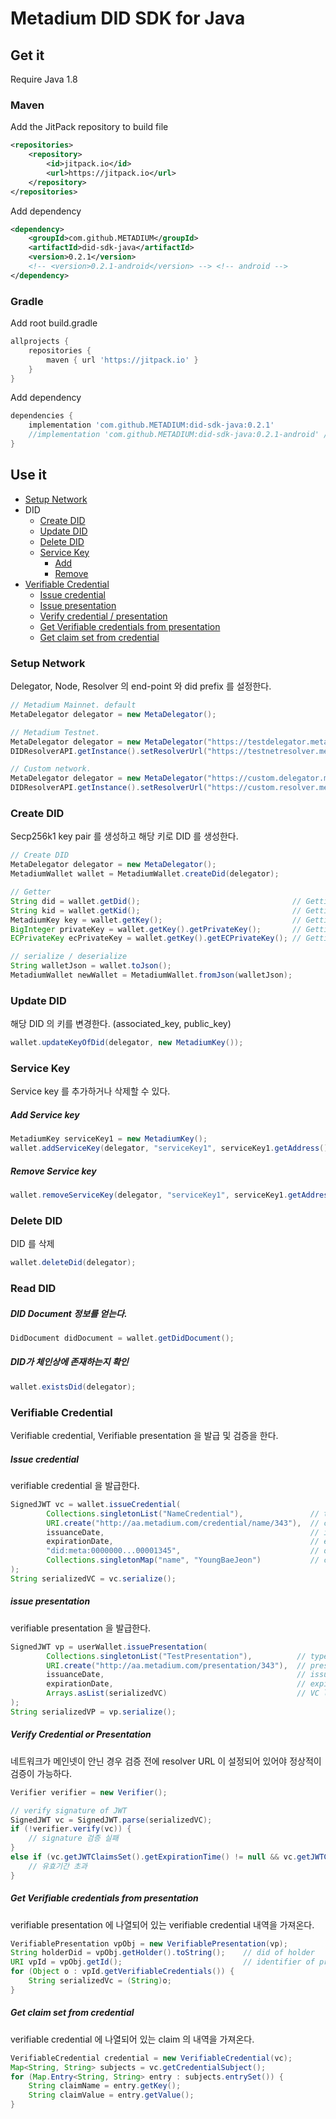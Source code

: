 # Metadium DID SDK for Java

## Get it

Require Java 1.8

### Maven
Add the JitPack repository to build file

```xml
<repositories>
    <repository>
        <id>jitpack.io</id>
        <url>https://jitpack.io</url>
    </repository>
</repositories>
```

Add dependency

```xml
<dependency>
    <groupId>com.github.METADIUM</groupId>
    <artifactId>did-sdk-java</artifactId>
    <version>0.2.1</version>
    <!-- <version>0.2.1-android</version> --> <!-- android -->
</dependency>
```
### Gradle
Add root build.gradle

```gradle
allprojects {
    repositories {
        maven { url 'https://jitpack.io' }
    }
}
```
Add dependency

```gradle
dependencies {
    implementation 'com.github.METADIUM:did-sdk-java:0.2.1'
    //implementation 'com.github.METADIUM:did-sdk-java:0.2.1-android' // android
}
```


## Use it

* [Setup Network](#setup-network)
* DID
    * [Create DID](#create-did)
    * [Update DID](#update-did)
    * [Delete DID](#delete-did)
    * [Service Key](#service-key)
        * [Add](#add-service-key)
        * [Remove](#remove-service-key)
* [Verifiable Credential](#verifiable-credential)
    * [Issue credential](#issue-credential)
    * [Issue presentation](#issue-presentation)
    * [Verify credential / presentation](#verify-credential-or-presentation)
    * [Get Verifiable credentials from presentation](#get-verifiable-credentials-from-presentation)
    * [Get claim set from credential](#get-claim-set-from-credential)


### Setup Network

Delegator, Node, Resolver 의 end-point 와 did prefix 를 설정한다.

```java
// Metadium Mainnet. default
MetaDelegator delegator = new MetaDelegator();

// Metadium Testnet. 
MetaDelegator delegator = new MetaDelegator("https://testdelegator.metadium.com", "https://api.metadium.com/dev", "did:meta:testnet");
DIDResolverAPI.getInstance().setResolverUrl("https://testnetresolver.metadium.com/1.0/");

// Custom network.
MetaDelegator delegator = new MetaDelegator("https://custom.delegator.metadium.com", "https://custom.api.metadium.com", "did:meta:custom");
DIDResolverAPI.getInstance().setResolverUrl("https://custom.resolver.metadium.com/1.0/");
```

### Create DID

Secp256k1 key pair 를 생성하고 해당 키로 DID 를 생성한다.

```java
// Create DID
MetaDelegator delegator = new MetaDelegator();
MetadiumWallet wallet = MetadiumWallet.createDid(delegator);

// Getter
String did = wallet.getDid();                                  // Getting did
String kid = wallet.getKid();                                  // Getting key id
MetadiumKey key = wallet.getKey();                             // Getting key
BigInteger privateKey = wallet.getKey().getPrivateKey();       // Getting EC private key. bigint
ECPrivateKey ecPrivateKey = wallet.getKey().getECPrivateKey(); // Getting EC private key. ECPrivateKey

// serialize / deserialize
String walletJson = wallet.toJson();
MetadiumWallet newWallet = MetadiumWallet.fromJson(walletJson);
```

### Update DID

해당 DID 의 키를 변경한다. (associated_key, public_key)

```java
wallet.updateKeyOfDid(delegator, new MetadiumKey());
```

### Service Key

Service key 를 추가하거나 삭제할 수 있다.

##### Add Service key

```java
MetadiumKey serviceKey1 = new MetadiumKey();
wallet.addServiceKey(delegator, "serviceKey1", serviceKey1.getAddress());
```

##### Remove Service key

```java
wallet.removeServiceKey(delegator, "serviceKey1", serviceKey1.getAddress())
```


### Delete DID

DID 를 삭제

```java
wallet.deleteDid(delegator);
```

### Read DID

##### DID Document 정보를 얻는다.

```java
DidDocument didDocument = wallet.getDidDocument();
```

##### DID가 체인상에 존재하는지 확인

```java
wallet.existsDid(delegator);
```

### Verifiable Credential

Verifiable credential, Verifiable presentation 을 발급 및 검증을 한다.

##### Issue credential

verifiable credential 을 발급한다.

```java
SignedJWT vc = wallet.issueCredential(
		Collections.singletonList("NameCredential"),               // types
		URI.create("http://aa.metadium.com/credential/name/343"),  // credential identifier
		issuanceDate,                                              // issuance date. nullable
		expirationDate,                                            // expiration date. nullable
		"did:meta:0000000...00001345",                             // did of holder 
		Collections.singletonMap("name", "YoungBaeJeon")           // claims
);
String serializedVC = vc.serialize();
```

##### issue presentation

verifiable presentation 을 발급한다.

```java
SignedJWT vp = userWallet.issuePresentation(
		Collections.singletonList("TestPresentation"),          // types
		URI.create("http://aa.metadium.com/presentation/343"),  // presentation identifier
		issuanceDate,                                           // issuance date. nullable
		expirationDate,                                         // expiration date. nullable
		Arrays.asList(serializedVC)                             // VC list
);
String serializedVP = vp.serialize();
```

##### Verify Credential or Presentation

네트워크가 메인넷이 안닌 경우 검증 전에 resolver URL 이 설정되어 있어야 정상적이 검증이 가능하다.

```java
Verifier verifier = new Verifier();

// verify signature of JWT
SignedJWT vc = SignedJWT.parse(serializedVC);
if (!verifier.verify(vc)) {
	// signature 검증 실패
}
else if (vc.getJWTClaimsSet().getExpirationTime() != null && vc.getJWTClaimsSet().getExpirationTime().getTime() > new Date().getTime()) {
	// 유효기간 초과
}
```

##### Get Verifiable credentials from presentation

verifiable presentation 에 나열되어 있는 verifiable credential 내역을 가져온다.

```java
VerifiablePresentation vpObj = new VerifiablePresentation(vp);
String holderDid = vpObj.getHolder().toString();    // did of holder
URI vpId = vpObj.getId();                           // identifier of presentation
for (Object o : vpId.getVerifiableCredentials()) {
	String serializedVc = (String)o;
}
```

##### Get claim set from credential

verifiable credential 에 나열되어 있는 claim 의 내역을 가져온다.

```java
VerifiableCredential credential = new VerifiableCredential(vc);
Map<String, String> subjects = vc.getCredentialSubject();
for (Map.Entry<String, String> entry : subjects.entrySet()) {
	String claimName = entry.getKey();
	String claimValue = entry.getValue();
}
```




